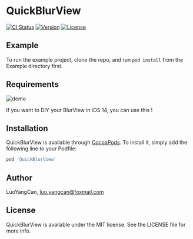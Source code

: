 # QuickBlurView

[![CI Status](https://img.shields.io/github/languages/top/LuoYangCan/QuickBlurView.svg?style=flat)](https://travis-ci.org/LuoYangCan/QuickBlurView)
[![Version](https://img.shields.io/cocoapods/v/QuickBlurView?color=green&style=flat-square)](https://cocoapods.org/pods/QuickBlurView)
[![License](https://img.shields.io/cocoapods/l/QuickBlurView?style=flat-square)](https://cocoapods.org/pods/QuickBlurView)

## Example

To run the example project, clone the repo, and run `pod install` from the Example directory first.

## Requirements

![demo](/demo.gif)

If you want to DIY your BlurView in iOS 14, you can use this !

## Installation

QuickBlurView is available through [CocoaPods](https://cocoapods.org). To install
it, simply add the following line to your Podfile:

```ruby
pod 'QuickBlurView'
```

## Author

LuoYangCan, luo.yangcan@foxmail.com

## License

QuickBlurView is available under the MIT license. See the LICENSE file for more info.
